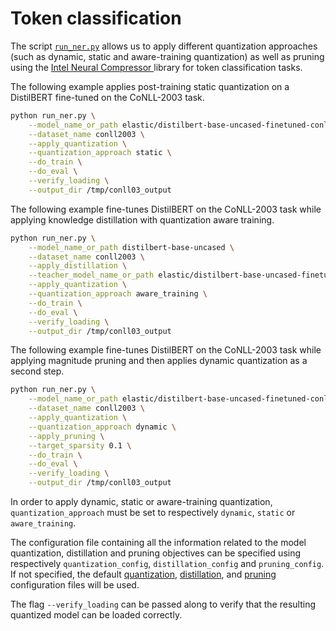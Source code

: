 <!---
Copyright 2020 The HuggingFace Team. All rights reserved.

Licensed under the Apache License, Version 2.0 (the "License");
you may not use this file except in compliance with the License.
You may obtain a copy of the License at

    http://www.apache.org/licenses/LICENSE-2.0

Unless required by applicable law or agreed to in writing, software
distributed under the License is distributed on an "AS IS" BASIS,
WITHOUT WARRANTIES OR CONDITIONS OF ANY KIND, either express or implied.
See the License for the specific language governing permissions and
limitations under the License.
-->

# Token classification


The script [`run_ner.py`](https://github.com/huggingface/optimum-intel/blob/main/examples/neural_compressor/token-classification/run_ner.py)
allows us to apply different quantization approaches (such as dynamic, static and aware-training quantization) as well as pruning
using the [Intel Neural Compressor ](https://github.com/intel/neural-compressor) library for token classification tasks.

The following example applies post-training static quantization on a DistilBERT fine-tuned on the CoNLL-2003 task.
```bash
python run_ner.py \
    --model_name_or_path elastic/distilbert-base-uncased-finetuned-conll03-english \
    --dataset_name conll2003 \
    --apply_quantization \
    --quantization_approach static \
    --do_train \
    --do_eval \
    --verify_loading \
    --output_dir /tmp/conll03_output
```

The following example fine-tunes DistilBERT on the CoNLL-2003 task while applying knowledge distillation with quantization aware training.

```bash
python run_ner.py \
    --model_name_or_path distilbert-base-uncased \
    --dataset_name conll2003 \
    --apply_distillation \
    --teacher_model_name_or_path elastic/distilbert-base-uncased-finetuned-conll03-english \
    --apply_quantization \
    --quantization_approach aware_training \
    --do_train \
    --do_eval \
    --verify_loading \
    --output_dir /tmp/conll03_output
```

The following example fine-tunes DistilBERT on the CoNLL-2003 task while applying magnitude pruning and then applies 
dynamic quantization as a second step.

```bash
python run_ner.py \
    --model_name_or_path elastic/distilbert-base-uncased-finetuned-conll03-english \
    --dataset_name conll2003 \
    --apply_quantization \
    --quantization_approach dynamic \
    --apply_pruning \
    --target_sparsity 0.1 \
    --do_train \
    --do_eval \
    --verify_loading \
    --output_dir /tmp/conll03_output
```

In order to apply dynamic, static or aware-training quantization, `quantization_approach` must be set to respectively 
`dynamic`, `static` or `aware_training`.

The configuration file containing all the information related to the model quantization, distillation and pruning objectives can be 
specified using respectively `quantization_config`, `distillation_config` and `pruning_config`. If not specified, the default
[quantization](https://github.com/huggingface/optimum-intel/blob/main/examples/neural_compressor/config/quantization.yml),
[distillation](https://github.com/huggingface/optimum-intel/blob/main/examples/neural_compressor/config/distillation.yml),
and [pruning](https://github.com/huggingface/optimum-intel/blob/main/examples/neural_compressor/config/prune.yml) 
configuration files will be used.

The flag `--verify_loading` can be passed along to verify that the resulting quantized model can be loaded correctly.
